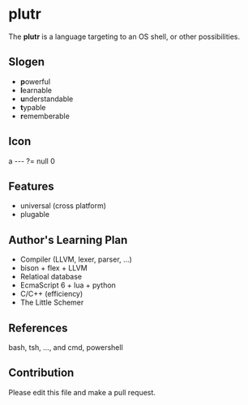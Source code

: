 # plutr
The **plutr** is a language targeting to an OS shell, or other possibilities.

## Slogen
- **p**owerful
- **l**earnable
- **u**nderstandable
- **t**ypable
- **r**ememberable

## Icon

   a
  --- ?= null
   0

## Features
- universal (cross platform)
- plugable

## Author's Learning Plan
- Compiler (LLVM, lexer, parser, ...)
- bison + flex + LLVM
- Relatioal database
- EcmaScript 6 + lua + python
- C/C++ (efficiency)
- The Little Schemer

## References
bash, tsh, ..., and cmd, powershell

## Contribution
Please edit this file and make a pull request.


